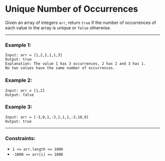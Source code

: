 # Unique Number of Occurrences

Given an array of integers `arr`, return `true` if the number of occurrences of each value in the array is unique or `false` otherwise.

---

### Example 1:
```
Input: arr = [1,2,2,1,1,3]  
Output: true  
Explanation: The value 1 has 3 occurrences, 2 has 2 and 3 has 1.  
No two values have the same number of occurrences.
```

### Example 2:
```
Input: arr = [1,2]  
Output: false
```

### Example 3:
```
Input: arr = [-3,0,1,-3,1,1,1,-3,10,0]  
Output: true
```

---

### Constraints:
- `1 <= arr.length <= 1000`
- `-1000 <= arr[i] <= 1000`